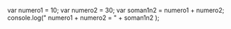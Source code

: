 var numero1 = 10;
var numero2 = 30;
var soman1n2 = numero1 + numero2;
console.log(" numero1 + numero2 = " + soman1n2 );
